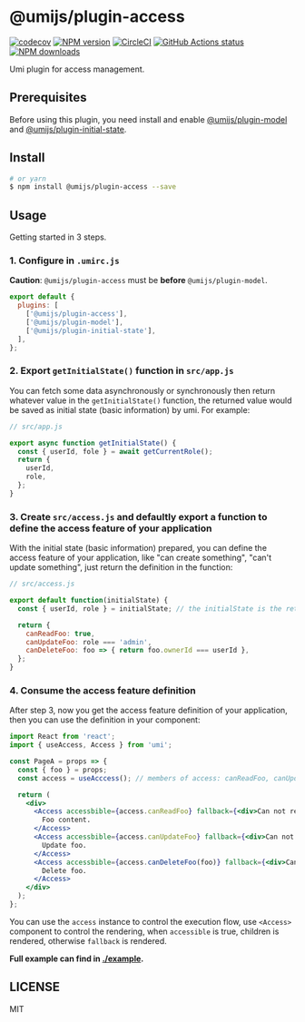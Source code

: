 # @umijs/plugin-access

[![codecov](https://codecov.io/gh/umijs/plugin-access/branch/master/graph/badge.svg)](https://codecov.io/gh/umijs/plugin-access)
[![NPM version](https://img.shields.io/npm/v/@umijs/plugin-access.svg?style=flat)](https://npmjs.org/package/@umijs/plugin-access)
[![CircleCI](https://circleci.com/gh/umijs/plugin-access/tree/master.svg?style=svg)](https://circleci.com/gh/umijs/plugin-access/tree/master)
[![GitHub Actions status](https://github.com/umijs/plugin-access/workflows/Node%20CI/badge.svg)](https://github.com/umijs/plugin-access)
[![NPM downloads](http://img.shields.io/npm/dm/@umijs/plugin-access.svg?style=flat)](https://npmjs.org/package/@umijs/plugin-access)

Umi plugin for access management.

## Prerequisites

Before using this plugin, you need install and enable [@umijs/plugin-model](https://www.npmjs.com/package/@umijs/plugin-model) and [@umijs/plugin-initial-state](https://www.npmjs.com/package/@umijs/plugin-initial-state).

## Install

```bash
# or yarn
$ npm install @umijs/plugin-access --save
```

## Usage

Getting started in 3 steps.

### 1. Configure in `.umirc.js`

**Caution**: `@umijs/plugin-access` must be **before** `@umijs/plugin-model`.

```js
export default {
  plugins: [
    ['@umijs/plugin-access'],
    ['@umijs/plugin-model'],
    ['@umijs/plugin-initial-state'],
  ],
};
```

### 2. Export `getInitialState()` function in `src/app.js`

You can fetch some data asynchronously or synchronously then return whatever value in the `getInitialState()` function, the returned value would be saved as initial state (basic information) by umi. For example:

```js
// src/app.js

export async function getInitialState() {
  const { userId, fole } = await getCurrentRole();
  return {
    userId,
    role,
  };
}
```

### 3. Create `src/access.js` and defaultly export a function to define the access feature of your application

With the initial state (basic information) prepared, you can define the access feature of your application, like "can create something", "can't update something", just return the definition in the function:

```js
// src/access.js

export default function(initialState) {
  const { userId, role } = initialState; // the initialState is the returned value in step 2

  return {
    canReadFoo: true,
    canUpdateFoo: role === 'admin',
    canDeleteFoo: foo => { return foo.ownerId === userId },
  };
}
```

### 4. Consume the access feature definition

After step 3, now you get the access feature definition of your application, then you can use the definition in your component:

```jsx
import React from 'react';
import { useAccess, Access } from 'umi';

const PageA = props => {
  const { foo } = props;
  const access = useAcccess(); // members of access: canReadFoo, canUpdateFoo, canDeleteFoo

  return (
    <div>
      <Access accessbible={access.canReadFoo} fallback={<div>Can not read foo content.</div>}>
        Foo content.
      </Access>
      <Access accessbible={access.canUpdateFoo} fallback={<div>Can not update foo.</div>}>
        Update foo.
      </Access>
      <Access accessbible={access.canDeleteFoo(foo)} fallback={<div>Can not delete foo.</div>}>
        Delete foo.
      </Access>
    </div>
  );
};
```

You can use the `access` instance to control the execution flow, use `<Access>` component to control the rendering, when `accessible` is true, children is rendered, otherwise `fallback` is rendered.


**Full example can find in [./example](https://github.com/umijs/plugin-access/tree/master/example).**

## LICENSE

MIT
